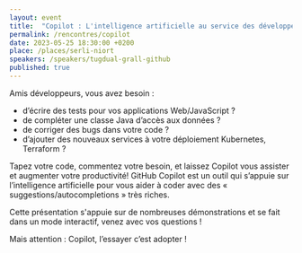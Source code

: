 ```yaml
---
layout: event
title:  "Copilot : L'intelligence artificielle au service des développeurs"
permalink: /rencontres/copilot
date: 2023-05-25 18:30:00 +0200
place: /places/serli-niort
speakers: /speakers/tugdual-grall-github
published: true
---
```


Amis développeurs, vous avez besoin :

- d’écrire des tests pour vos applications Web/JavaScript ?
- de compléter une classe Java d’accès aux données ?
- de corriger des bugs dans votre code ?
- d’ajouter des nouveaux services à votre déploiement Kubernetes, Terraform ?

Tapez votre code, commentez votre besoin, et laissez Copilot vous assister et augmenter votre productivité! GitHub Copilot est un outil qui s’appuie sur l’intelligence artificielle pour vous aider à coder avec des « suggestions/autocompletions » très riches.

Cette présentation s'appuie sur de nombreuses démonstrations et se fait dans un mode interactif, venez avec vos questions !

Mais attention : Copilot, l’essayer c’est adopter !
